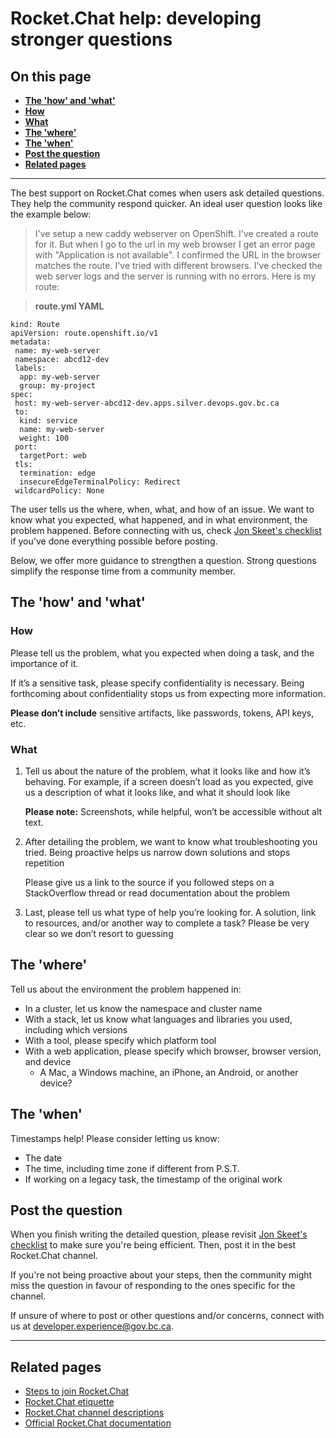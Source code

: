 # Rocket.Chat help: developing stronger questions

## On this page
* [**The 'how' and 'what'**](#the-'how'-and-'what')
* [**How**](#how)
* [**What**](#what)
* [**The 'where'**](#the-'where')
* [**The 'when'**](#the-'when')
* [**Post the question**](#post-the-question)
* [**Related pages**](#related-pages)
<!-- ### End of "On this page" -->
---

The best support on Rocket.Chat comes when users ask detailed questions. They help the community respond quicker. An ideal user question looks like the example below:

> I've setup a new caddy webserver on OpenShift. I've created a route for it. But when I go to the url in my web browser I get an error page with "Application is not available". I confirmed the URL in the browser matches the route. I've tried with different browsers. I've checked the web server logs and the server is running with no errors. Here is my route:


> **route.yml YAML**

    kind: Route
    apiVersion: route.openshift.io/v1
    metadata:
     name: my-web-server
     namespace: abcd12-dev
     labels:
      app: my-web-server
      group: my-project
    spec:
     host: my-web-server-abcd12-dev.apps.silver.devops.gov.bc.ca
     to:
      kind: service
      name: my-web-server
      weight: 100
     port:
      targetPort: web
     tls:
      termination: edge
      insecureEdgeTerminalPolicy: Redirect
     wildcardPolicy: None

The user tells us the where, when, what, and how of an issue. We want to know what you expected, what happened, and in what environment, the problem happened. Before connecting with us, check [Jon Skeet's checklist](https://codeblog.jonskeet.uk/2012/11/24/stack-overflow-question-checklist/) if you've done everything possible before posting.

Below, we offer more guidance to strengthen a question. Strong questions simplify the response time from a community member. 

## The 'how' and 'what'

### How

Please tell us the problem, what you expected when doing a task, and the importance of it.

If it’s a sensitive task, please specify confidentiality is necessary. Being forthcoming about confidentiality stops us from expecting more information.  

**Please don’t include** sensitive artifacts, like passwords, tokens, API keys, etc.

### What

1. Tell us about the nature of the problem, what it looks like and how it’s behaving. For example, if a screen doesn’t load as you expected, give us a description of what it looks like, and what it should look like

    **Please note:** Screenshots, while helpful, won’t be accessible without alt text.  

2. After detailing the problem, we want to know what troubleshooting you tried. Being proactive helps us narrow down solutions and stops repetition

    Please give us a link to the source if you followed steps on a StackOverflow thread or read documentation about the problem

3. Last, please tell us what type of help you’re looking for. A solution, link to resources, and/or another way to complete a task? Please be very clear so we don’t resort to guessing

## The 'where'

Tell us about the environment the problem happened in: 
-	In a cluster, let us know the namespace and cluster name
- With a stack, let us know what languages and libraries you used, including which versions
- With a tool, please specify which platform tool
- With a web application, please specify which browser, browser version, and device
     - A Mac, a Windows machine, an iPhone, an Android, or another device?

 ## The 'when'

 Timestamps help! Please consider letting us know: 
- The date
- The time, including time zone if different from P.S.T. 
- If working on a legacy task, the timestamp of the original work


## Post the question

When you finish writing the detailed question, please revisit [Jon Skeet's checklist](https://codeblog.jonskeet.uk/2012/11/24/stack-overflow-question-checklist/) to make sure you're being efficient. Then, post it in the best Rocket.Chat channel. 

If you're not being proactive about your steps, then the community might miss the question in favour of responding to the ones specific for the channel. 

If unsure of where to post or other questions and/or concerns, connect with us at developer.experience@gov.bc.ca.

---
## Related pages

- [Steps to join Rocket.Chat](steps-to-join-rocketchat.md)
- [Rocket.Chat etiquette](rocketchat-etiquette.md)
- [Rocket.Chat channel descriptions](rocketchat-channel-descriptions.md)
- [Official Rocket.Chat documentation](https://docs.rocket.chat/)
